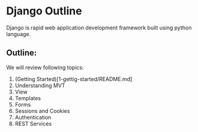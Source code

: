 # Django Outline

Django is rapid web application development framework built using python language.

## Outline:
We will review following topics:

1. (Getting Started)[1-gettig-started/README.md]
2. Understanding MVT
3. View
4. Templates
5. Forms
6. Sessions and Cookies
7. Authentication
8. REST Services





